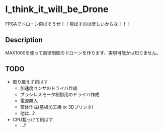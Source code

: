 I_think_it_will_be_Drone
==
FPGAでドローン飛ばそうぜ！！飛ばすのは楽しいからな！！！
## Description
MAX1000を使って自律制御のドローンを作ります、実現可能かは知りません。

## TODO
* 取り敢えず飛ばす
    * 加速度センサのドライバ作成 
    * ブラシレスモータ制御用のドライバ作成
    * 電源購入 
    * 筐体作成(基板加工機 or 3Dプリンタ)
    * 他は...?
* CPU載っけて飛ばす
    * ...?
